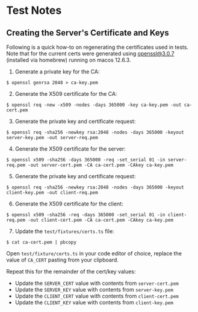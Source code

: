 # Test Notes

## Creating the Server's Certificate and Keys

Following is a quick how-to on regenerating the certificates used in tests.
Note that for the current certs were generated using openssl@3.0.7 (installed
via homebrew) running on macos 12.6.3.

1. Generate a private key for the CA:

```
$ openssl genrsa 2048 > ca-key.pem
```

2. Generate the X509 certificate for the CA:

```
$ openssl req -new -x509 -nodes -days 365000 -key ca-key.pem -out ca-cert.pem
```

3. Generate the private key and certificate request:

```
$ openssl req -sha256 -newkey rsa:2048 -nodes -days 365000 -keyout server-key.pem -out server-req.pem
```

4. Generate the X509 certificate for the server:

```
$ openssl x509 -sha256 -days 365000 -req -set_serial 01 -in server-req.pem -out server-cert.pem -CA ca-cert.pem -CAkey ca-key.pem
```

5. Generate the private key and certificate request:

```
$ openssl req -sha256 -newkey rsa:2048 -nodes -days 365000 -keyout client-key.pem -out client-req.pem
```

6. Generate the X509 certificate for the client:

```
$ openssl x509 -sha256 -req -days 365000 -set_serial 01 -in client-req.pem -out client-cert.pem -CA ca-cert.pem -CAkey ca-key.pem
```

7. Update the `test/fixtures/certs.ts` file:

```
$ cat ca-cert.pem | pbcopy
```

Open `test/fixture/certs.ts` in your code editor of choice, replace the value
of `CA_CERT` pasting from your clipboard.

Repeat this for the remainder of the cert/key values:

- Update the `SERVER_CERT` value with contents from `server-cert.pem`
- Update the `SERVER_KEY` value with contents from `server-key.pem`
- Update the `CLIENT_CERT` value with contents from `client-cert.pem`
- Update the `CLIENT_KEY` value with contents from `client-key.pem`

